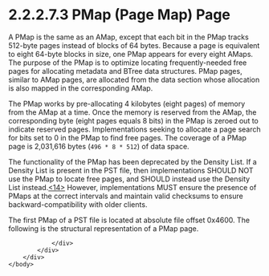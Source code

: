 <html dir="LTR" xmlns:mshelp="http://msdn.microsoft.com/mshelp" xmlns:ddue="http://ddue.schemas.microsoft.com/authoring/2003/5" xmlns:xlink="http://www.w3.org/1999/xlink" xmlns:tool="http://www.microsoft.com/tooltip">
    <head>
        <meta http-equiv="Content-Type" content="text/html; CHARSET=utf-8"></meta>
        <meta name="save" content="history"></meta>
        <title>2.2.2.7.3 PMap (Page Map) Page</title>
        <xml>
            <mshelp:toctitle title="2.2.2.7.3 PMap (Page Map) Page"></mshelp:toctitle>
            <mshelp:rltitle title="[MS-PST]: PMap (Page Map) Page"></mshelp:rltitle>
            <mshelp:keyword index="A" term="e0c59db8-970a-40df-9547-c136e8858291"></mshelp:keyword>
            <mshelp:attr name="DCSext.ContentType" value="open specification"></mshelp:attr>
            <mshelp:attr name="AssetID" value="e0c59db8-970a-40df-9547-c136e8858291"></mshelp:attr>
            <mshelp:attr name="TopicType" value="kbRef"></mshelp:attr>
            <mshelp:attr name="DCSext.Title" value="[MS-PST]: PMap (Page Map) Page" />
        </xml>
    </head>
    <body>
        <div id="header">
            <h1 class="heading">2.2.2.7.3 PMap (Page Map) Page</h1>
        </div>
        <div id="mainSection">
            <div id="mainBody">
                <div id="allHistory" class="saveHistory"></div>
                <div id="sectionSection0" class="section" name="collapseableSection">
                    

<p>A PMap is the same as an AMap, except that each bit in the PMap
tracks 512-byte pages instead of blocks of 64 bytes. Because a page is
equivalent to eight 64-byte blocks in size, one PMap appears for every eight
AMaps. The purpose of the PMap is to optimize locating frequently-needed free
pages for allocating metadata and BTree data structures. PMap pages, similar to
AMap pages, are allocated from the data section whose allocation is also mapped
in the corresponding AMap.</p>

<p>The PMap works by pre-allocating 4 kilobytes (eight pages)
of memory from the AMap at a time. Once the memory is reserved from the AMap,
the corresponding byte (eight pages equals 8 bits) in the PMap is zeroed out to
indicate reserved pages. Implementations seeking to allocate a page search for
bits set to 0 in the PMap to find free pages. The coverage of a PMap page is
2,031,616 bytes (<code>496 * 8 * 512</code>) of data space.</p>

<p>The functionality of the PMap has been deprecated by the
Density List. If a Density List is present in the PST file, then
implementations SHOULD NOT use the PMap to locate free pages, and SHOULD
instead use the Density List instead.<a id="Appendix_A_Target_14"></a><a href="f040f8b2-f023-4ed9-94fd-de487da83ed5.htm#Appendix_A_14" aria-label="Product behavior note 14">&lt;14&gt;</a> However,
implementations MUST ensure the presence of PMaps at the correct intervals and
maintain valid checksums to ensure backward-compatibility with older clients.</p>

<p>The first PMap of a PST file is located at absolute file
offset 0x4600. The following is the structural representation of a PMap page.</p>


                </div>
            </div>
        </div>
    </body>
</html>